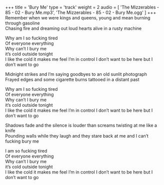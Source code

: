 +++
title = 'Bury Me'
type = 'track'
weight = 2
audio = [
    'The Mizzerables - 85 - 02 - Bury Me.mp3',
    'The Mizzerables - 85 - 02 - Bury Me.ogg'
]
+++
Remember when we were kings and queens, young and mean burning through gasoline  
Chasing fire and dreaming out loud hearts alive in a rusty machine  

Why am I so fucking tired  
Of everyone everything  
Why can’t I bury me  
it’s cold outside tonight  
I like the cold it makes me feel I’m in control I don’t want to be here but I don’t want to go

Midnight strikes and I’m saying goodbyes to an old sunlit photograph  
Frayed edges and some cigarette burns tattooed in a distant past

Why am I so fucking tired  
Of everyone everything  
Why can’t I bury me  
it’s cold outside tonight  
I like the cold it makes me feel I’m in control I don’t want to be here but I don’t want to go

Shadows fade and the silence is louder than screams twisting at me like a knife  
Pounding walls while they laugh and they stare back at me and I can’t fucking bury me

I am so fucking tired  
Of everyone everything  
Why can’t I bury me  
it’s cold outside tonight  
I like the cold it makes me feel I’m in control I don’t want to be here but I don’t want to go
